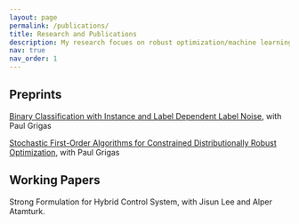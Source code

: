 ```yaml
---
layout: page
permalink: /publications/
title: Research and Publications
description: My research focues on robust optimization/machine learning framework, where we seek for a solution that is robust against noise in the data. I have a particular interest in developing algorithms for large-scale robust optimization frameworks, such as Distributionally Robust Optimization (DRO). Additionally, I have experience in developing strong formulations for hybrid control systems, designed to enable real-time problem-solving.
nav: true
nav_order: 1
---
```

<!-- _pages/publications.md -->

## Preprints

[Binary Classification with Instance and Label Dependent Label Noise](https://arxiv.org/abs/2306.03402), with Paul Grigas

[Stochastic First-Order Algorithms for Constrained Distributionally Robust Optimization](https://arxiv.org/abs/2305.16584), with Paul Grigas

## Working Papers

Strong Formulation for Hybrid Control System, with Jisun Lee and Alper Atamturk.